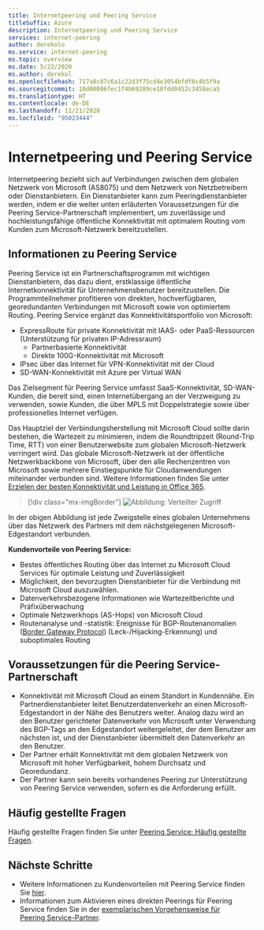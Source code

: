 ```yaml
---
title: Internetpeering und Peering Service
titleSuffix: Azure
description: Internetpeering und Peering Service
services: internet-peering
author: derekolo
ms.service: internet-peering
ms.topic: overview
ms.date: 5/22/2020
ms.author: derekol
ms.openlocfilehash: 717a8c87c6a1c22d3f75cd4e3054bfdf0c4b5f9a
ms.sourcegitcommit: 10d00006fec1f4b69289ce18fdd0452c3458eca5
ms.translationtype: HT
ms.contentlocale: de-DE
ms.lasthandoff: 11/21/2020
ms.locfileid: "95023444"
---
```

# <a name="internet-peering-vs-peering-service"></a>Internetpeering und Peering Service

Internetpeering bezieht sich auf Verbindungen zwischen dem globalen Netzwerk von Microsoft (AS8075) und dem Netzwerk von Netzbetreibern oder Dienstanbietern. Ein Dienstanbieter kann zum Peeringdienstanbieter werden, indem er die weiter unten erläuterten Voraussetzungen für die Peering Service-Partnerschaft implementiert, um zuverlässige und hochleistungsfähige öffentliche Konnektivität mit optimalem Routing vom Kunden zum Microsoft-Netzwerk bereitzustellen.

## <a name="about-peering-service"></a>Informationen zu Peering Service
Peering Service ist ein Partnerschaftsprogramm mit wichtigen Dienstanbietern, das dazu dient, erstklassige öffentliche Internetkonnektivität für Unternehmensbenutzer bereitzustellen. Die Programmteilnehmer profitieren von direkten, hochverfügbaren, georedundanten Verbindungen mit Microsoft sowie von optimiertem Routing. Peering Service ergänzt das Konnektivitätsportfolio von Microsoft:
*   ExpressRoute für private Konnektivität mit IAAS- oder PaaS-Ressourcen (Unterstützung für privaten IP-Adressraum)
    *   Partnerbasierte Konnektivität
    *   Direkte 100G-Konnektivität mit Microsoft
*   IPsec über das Internet für VPN-Konnektivität mit der Cloud
*   SD-WAN-Konnektivität mit Azure per Virtual WAN

Das Zielsegment für Peering Service umfasst SaaS-Konnektivität, SD-WAN-Kunden, die bereit sind, einen Internetübergang an der Verzweigung zu verwenden, sowie Kunden, die über MPLS mit Doppelstrategie sowie über professionelles Internet verfügen.

Das Hauptziel der Verbindungsherstellung mit Microsoft Cloud sollte darin bestehen, die Wartezeit zu minimieren, indem die Roundtripzeit (Round-Trip Time, RTT) von einer Benutzerwebsite zum globalen Microsoft-Netzwerk verringert wird. Das globale Microsoft-Netzwerk ist der öffentliche Netzwerkbackbone von Microsoft, über den alle Rechenzentren von Microsoft sowie mehrere Einstiegspunkte für Cloudanwendungen miteinander verbunden sind. Weitere Informationen finden Sie unter [Erzielen der besten Konnektivität und Leistung in Office 365](https://techcommunity.microsoft.com/t5/Office-365-Blog/Getting-the-best-connectivity-and-performance-in-Office-365/ba-p/124694).

> [!div class="mx-imgBorder"]
> ![Abbildung: Verteilter Zugriff](./media/distributed-access.png)

In der obigen Abbildung ist jede Zweigstelle eines globalen Unternehmens über das Netzwerk des Partners mit dem nächstgelegenen Microsoft-Edgestandort verbunden.

**Kundenvorteile von Peering Service:**
* Bestes öffentliches Routing über das Internet zu Microsoft Cloud Services für optimale Leistung und Zuverlässigkeit
* Möglichkeit, den bevorzugten Dienstanbieter für die Verbindung mit Microsoft Cloud auszuwählen.
* Datenverkehrsbezogene Informationen wie Wartezeitberichte und Präfixüberwachung
* Optimale Netzwerkhops (AS-Hops) von Microsoft Cloud
* Routenanalyse und -statistik: Ereignisse für BGP-Routenanomalien ([Border Gateway Protocol](https://en.wikipedia.org/wiki/Border_Gateway_Protocol)) (Leck-/Hijacking-Erkennung) und suboptimales Routing

## <a name="peering-service-partnership-requirements"></a>Voraussetzungen für die Peering Service-Partnerschaft
* Konnektivität mit Microsoft Cloud an einem Standort in Kundennähe. Ein Partnerdienstanbieter leitet Benutzerdatenverkehr an einen Microsoft-Edgestandort in der Nähe des Benutzers weiter. Analog dazu wird an den Benutzer gerichteter Datenverkehr von Microsoft unter Verwendung des BGP-Tags an den Edgestandort weitergeleitet, der dem Benutzer am nächsten ist, und der Dienstanbieter übermittelt den Datenverkehr an den Benutzer.
* Der Partner erhält Konnektivität mit dem globalen Netzwerk von Microsoft mit hoher Verfügbarkeit, hohem Durchsatz und Georedundanz.
* Der Partner kann sein bereits vorhandenes Peering zur Unterstützung von Peering Service verwenden, sofern es die Anforderung erfüllt.

## <a name="faq"></a>Häufig gestellte Fragen
Häufig gestellte Fragen finden Sie unter [Peering Service: Häufig gestellte Fragen](service-faqs.md).

## <a name="next-steps"></a>Nächste Schritte

* Weitere Informationen zu Kundenvorteilen mit Peering Service finden Sie [hier](../peering-service/index.yml).
* Informationen zum Aktivieren eines direkten Peerings für Peering Service finden Sie in der [exemplarischen Vorgehensweise für Peering Service-Partner](walkthrough-peering-service-all.md).